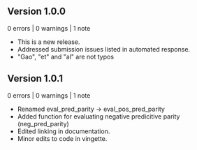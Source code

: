 ## Version 1.0.0
0 errors | 0 warnings | 1 note

* This is a new release.
* Addressed submission issues listed in automated response.
* "Gao", "et" and "al" are not typos

## Version 1.0.1

0 errors | 0 warnings | 1 note

* Renamed eval_pred_parity -> eval_pos_pred_parity
* Added function for evaluating negative predicitive parity (neg_pred_parity)
* Edited linking in documentation.
* Minor edits to code in vingette. 
